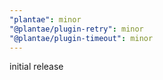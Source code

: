 ```yaml
---
"plantae": minor
"@plantae/plugin-retry": minor
"@plantae/plugin-timeout": minor
---
```


initial release
